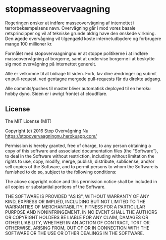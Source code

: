 # stopmasseovervaagning
Regeringen ønsker at indføre masseovervågning af internettet i terrorbekæmpelsens navn. Overvågning går i mod vores basale retsprincipper og vil af tekniske grunde aldrig have den ønskede virkning. Den øgede overvågning vil tilgengæld koste internetudbydere og forbrugere mange 100 millioner kr.

Formålet med stopovervaagningnu er at stoppe politikerne i at indføre masseovervågning af borgerne, samt at undervise borgerne i at beskytte sig mod overvågning på internettet generelt.

Alle er velkomne til at bidrage til siden. Fork, lav dine ændringer og submit en pull-request. ved gentagne mergede pull-requests får du direkte adgang.

Alle commits/pushes til master bliver automatisk deployed til en heroku hobby dyno. Siden er i øvrigt frontet af cloudflare.

## License
The MIT License (MIT)

Copyright (c) 2016 Stop Overvågning Nu https://stopovervaagningnu.herokuapp.com/

Permission is hereby granted, free of charge, to any person obtaining a copy
of this software and associated documentation files (the "Software"), to deal
in the Software without restriction, including without limitation the rights
to use, copy, modify, merge, publish, distribute, sublicense, and/or sell
copies of the Software, and to permit persons to whom the Software is
furnished to do so, subject to the following conditions:

The above copyright notice and this permission notice shall be included in
all copies or substantial portions of the Software.

THE SOFTWARE IS PROVIDED "AS IS", WITHOUT WARRANTY OF ANY KIND, EXPRESS OR
IMPLIED, INCLUDING BUT NOT LIMITED TO THE WARRANTIES OF MERCHANTABILITY,
FITNESS FOR A PARTICULAR PURPOSE AND NONINFRINGEMENT. IN NO EVENT SHALL THE
AUTHORS OR COPYRIGHT HOLDERS BE LIABLE FOR ANY CLAIM, DAMAGES OR OTHER
LIABILITY, WHETHER IN AN ACTION OF CONTRACT, TORT OR OTHERWISE, ARISING FROM,
OUT OF OR IN CONNECTION WITH THE SOFTWARE OR THE USE OR OTHER DEALINGS IN
THE SOFTWARE.
